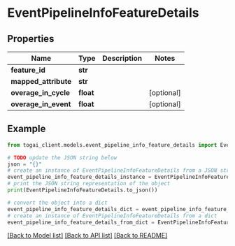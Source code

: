 # EventPipelineInfoFeatureDetails


## Properties

Name | Type | Description | Notes
------------ | ------------- | ------------- | -------------
**feature_id** | **str** |  | 
**mapped_attribute** | **str** |  | 
**overage_in_cycle** | **float** |  | [optional] 
**overage_in_event** | **float** |  | [optional] 

## Example

```python
from togai_client.models.event_pipeline_info_feature_details import EventPipelineInfoFeatureDetails

# TODO update the JSON string below
json = "{}"
# create an instance of EventPipelineInfoFeatureDetails from a JSON string
event_pipeline_info_feature_details_instance = EventPipelineInfoFeatureDetails.from_json(json)
# print the JSON string representation of the object
print(EventPipelineInfoFeatureDetails.to_json())

# convert the object into a dict
event_pipeline_info_feature_details_dict = event_pipeline_info_feature_details_instance.to_dict()
# create an instance of EventPipelineInfoFeatureDetails from a dict
event_pipeline_info_feature_details_from_dict = EventPipelineInfoFeatureDetails.from_dict(event_pipeline_info_feature_details_dict)
```
[[Back to Model list]](../README.md#documentation-for-models) [[Back to API list]](../README.md#documentation-for-api-endpoints) [[Back to README]](../README.md)


